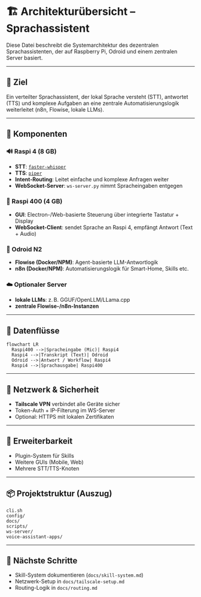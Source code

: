 # 🏗 Architekturübersicht – Sprachassistent

Diese Datei beschreibt die Systemarchitektur des dezentralen Sprachassistenten, der auf Raspberry Pi, Odroid und einem zentralen Server basiert.

---

## 🎯 Ziel

Ein verteilter Sprachassistent, der lokal Sprache versteht (STT), antwortet (TTS) und komplexe Aufgaben an eine zentrale Automatisierungslogik weiterleitet (n8n, Flowise, lokale LLMs).

---

## 🧱 Komponenten

### 🔊 Raspi 4 (8 GB)

* **STT**: [`faster-whisper`](https://github.com/guillaumekln/faster-whisper)
* **TTS**: [`piper`](https://github.com/rhasspy/piper)
* **Intent-Routing**: Leitet einfache und komplexe Anfragen weiter
* **WebSocket-Server**: `ws-server.py` nimmt Spracheingaben entgegen

### 🧰 Raspi 400 (4 GB)

* **GUI**: Electron-/Web-basierte Steuerung über integrierte Tastatur + Display
* **WebSocket-Client**: sendet Sprache an Raspi 4, empfängt Antwort (Text + Audio)

### 🧠 Odroid N2

* **Flowise (Docker/NPM)**: Agent-basierte LLM-Antwortlogik
* **n8n (Docker/NPM)**: Automatisierungslogik für Smart-Home, Skills etc.

### ☁️ Optionaler Server

* **lokale LLMs**: z. B. GGUF/OpenLLM/LLama.cpp
* **zentrale Flowise-/n8n-Instanzen**

---

## 🔀 Datenflüsse

```mermaid
flowchart LR
  Raspi400 -->|Spracheingabe (Mic)| Raspi4
  Raspi4 -->|Transkript (Text)| Odroid
  Odroid -->|Antwort / Workflow| Raspi4
  Raspi4 -->|Sprachausgabe| Raspi400
```

---

## 🔐 Netzwerk & Sicherheit

* **Tailscale VPN** verbindet alle Geräte sicher
* Token-Auth + IP-Filterung im WS-Server
* Optional: HTTPS mit lokalen Zertifikaten

---

## 🧩 Erweiterbarkeit

* Plugin-System für Skills
* Weitere GUIs (Mobile, Web)
* Mehrere STT/TTS-Knoten

---

## 📦 Projektstruktur (Auszug)

```
cli.sh
config/
docs/
scripts/
ws-server/
voice-assistant-apps/
```

---

## 📌 Nächste Schritte

* Skill-System dokumentieren (`docs/skill-system.md`)
* Netzwerk-Setup in `docs/tailscale-setup.md`
  <!-- TODO: Datei erstellen oder Verweis entfernen -->
* Routing-Logik in `docs/routing.md`
